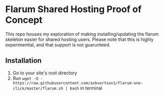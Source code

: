 # Flarum Shared Hosting Proof of Concept

This repo houses my exploration of making installing/updating the flarum skeleton easier for shared hosting users. Please note that this is highly experimential, and that support is not guarunteed.

## Installation

1. Go to your site's root directory
2. Run `wget -O - https://raw.githubusercontent.com/askvortsov1/flarum-one-click/master/flarum.sh | bash` in terminal